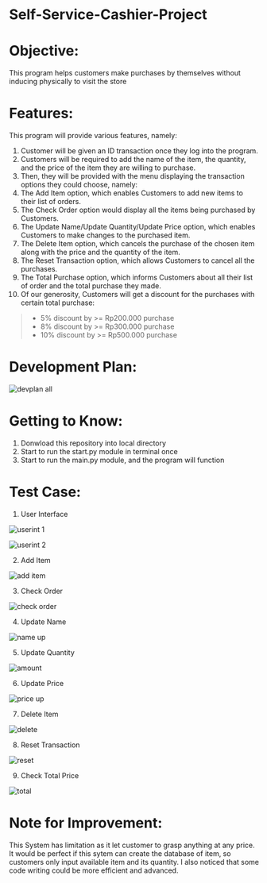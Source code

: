 # Self-Service-Cashier-Project

# Objective:

This program helps customers make purchases by themselves without inducing physically to visit the store

# Features:
This program will provide various features, namely:
1. Customer will be given an ID transaction once they log into the program.
2. Customers will be required to add the name of the item, the quantity, and the price of the item they are willing to purchase.
3. Then, they will be provided with the menu displaying the transaction options they could choose, namely:
4. The Add Item option, which enables Customers to add new items to their list of orders.
5. The Check Order option would display all the items being purchased by Customers.
6. The Update Name/Update Quantity/Update Price option, which enables Customers to make changes to the purchased item.
7. The Delete Item option, which cancels the purchase of the chosen item along with the price and the quantity of the item.
8. The Reset Transaction option, which allows Customers to cancel all the purchases.
9. The Total Purchase option, which informs Customers about all their list of order and the total purchase they made.
10. Of our generosity, Customers will get a discount for the purchases with certain total purchase:
  >* 5% discount by >= Rp200.000 purchase
  >* 8% discount by >= Rp300.000 purchase
  >* 10% discount by >= Rp500.000 purchase

# Development Plan:
![devplan all](https://user-images.githubusercontent.com/130433927/231685796-99c77414-9b59-42ed-8b9b-df218b7076f1.jpg)

# Getting to Know:
1. Donwload this repository into local directory
2. Start to run the start.py module in terminal once
3. Start to run the main.py module, and the program will function

# Test Case:
1. User Interface

![userint 1](https://user-images.githubusercontent.com/130433927/231696629-b352d223-f708-4fe7-a08e-ee4ba56d558a.jpg)

![userint 2](https://user-images.githubusercontent.com/130433927/231699065-2e39f950-af48-4a41-9f1c-a27350a36c2a.jpg)


2. Add Item

  ![add item](https://user-images.githubusercontent.com/130433927/231699150-c376bad0-78a7-4ee6-8e9c-8f6e1961a2fc.jpg)
  

3. Check Order

  ![check order](https://user-images.githubusercontent.com/130433927/231699190-6da5fda7-37b1-4ddd-b4c5-7981047f1f79.jpg)


4. Update Name

![name up](https://user-images.githubusercontent.com/130433927/231699222-ec3ff233-00df-43c7-a39f-e56130217fa3.jpg)


5. Update Quantity

![amount](https://user-images.githubusercontent.com/130433927/231699261-019fafff-f632-45a1-98e1-70001f4e6dae.jpg)


6. Update Price

![price up](https://user-images.githubusercontent.com/130433927/231699297-1b9b10a8-4c15-487e-9ce7-1d32ef8ec876.jpg)


7. Delete Item

![delete](https://user-images.githubusercontent.com/130433927/231699342-aeb3476f-1a76-4eb7-94a9-cde22b493a73.jpg)


8. Reset Transaction

![reset](https://user-images.githubusercontent.com/130433927/231699392-d0369f81-c263-463e-a3ab-05e94fd3f299.jpg)


9. Check Total Price

![total](https://user-images.githubusercontent.com/130433927/231699441-5beac7d5-882f-465a-b3e2-4c27ac6d3337.jpg)


# Note for Improvement:
This System has limitation as it let customer to grasp anything at any price.
It would be perfect if this sytem can create the database of item, so customers only input available item and its quantity.
I also noticed that some code writing could be more efficient and advanced.
